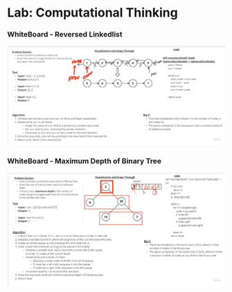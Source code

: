 # Lab: Computational Thinking

### WhiteBoard - Reversed Linkedlist 
![](Reversedlinkedlist.jpg)

### WhiteBoard - Maximum Depth of Binary Tree
![](BFS_tree.jpg)



